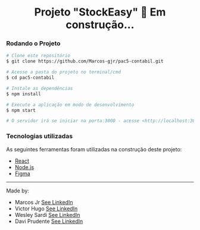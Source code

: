 <!--te-->
<h1 align="center">
  Projeto "StockEasy" 🚀 Em construção... 
</h1>

### Rodando o Projeto 

```bash
# Clone este repositório
$ git clone https://github.com/Marcos-gjr/pac5-contabil.git

# Acesse a pasta do projeto no terminal/cmd 
$ cd pac5-contabil

# Instale as dependências
$ npm install

# Execute a aplicação em modo de desenvolvimento
$ npm start

# O servidor irá se iniciar na porta:3000 - acesse <http://localhost:3000> caso não tenha aberto sozinho
```

### Tecnologias utilizadas 
As seguintes ferramentas foram utilizadas na construção deste projeto:
- [React](https://pt-br.reactjs.org/)
- [Node.js](https://nodejs.org/en/)
- [Figma]()


---

Made by:

 - Marcos Jr [See LinkedIn](https://www.linkedin.com/in/marcos-gon%C3%A7alves-bbb17a1b5)
 - Victor Hugo [See LinkedIn](https://www.linkedin.com/in/victor-hugo-bosse-kühn-b90a78223/)
 - Wesley Sardi [See LinkedIn](https://www.linkedin.com/in/wesleysardi/)
 - Davi Prudente [See LinkedIn](https://www.linkedin.com/in/daviprudente/)
